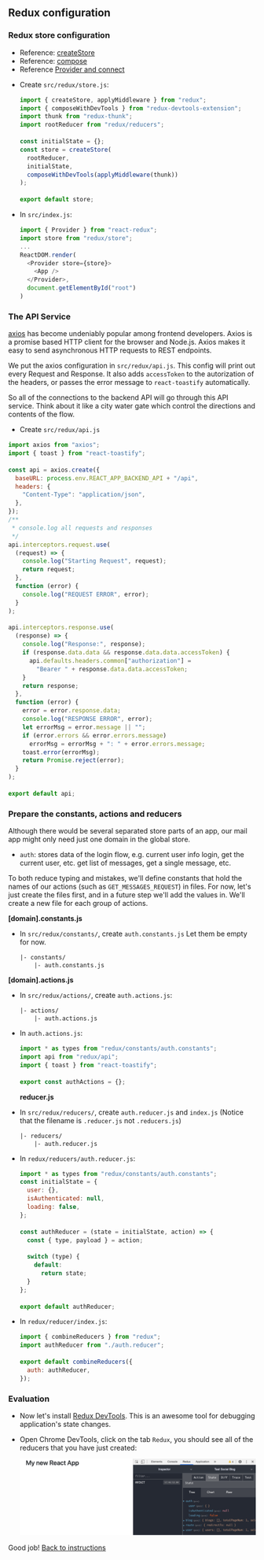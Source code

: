## Redux configuration

### Redux store configuration

- Reference: [createStore](https://redux.js.org/api/createstore)
- Reference: [compose](https://stackoverflow.com/a/41359312/396324)
- Reference [Provider and connect](https://stackoverflow.com/a/48227189/396324)

* Create `src/redux/store.js`:

  ```javascript
  import { createStore, applyMiddleware } from "redux";
  import { composeWithDevTools } from "redux-devtools-extension";
  import thunk from "redux-thunk";
  import rootReducer from "redux/reducers";

  const initialState = {};
  const store = createStore(
    rootReducer,
    initialState,
    composeWithDevTools(applyMiddleware(thunk))
  );

  export default store;
  ```

* In `src/index.js`:
  ```javascript
  import { Provider } from "react-redux";
  import store from "redux/store";
  ...
  ReactDOM.render(
    <Provider store={store}>
      <App />
    </Provider>,
    document.getElementById("root")
  )
  ```

### The API Service

[axios](https://github.com/axios/axios#request-config) has become undeniably popular among frontend developers. Axios is a promise based HTTP client for the browser and Node.js. Axios makes it easy to send asynchronous HTTP requests to REST endpoints.

We put the axios configuration in `src/redux/api.js`. This config will print out every Request and Response. It also adds `accessToken` to the autorization of the headers, or passes the error message to `react-toastify` automatically.

So all of the connections to the backend API will go through this API service. Think about it like a city water gate which control the directions and contents of the flow.

- Create `src/redux/api.js`

```javascript
import axios from "axios";
import { toast } from "react-toastify";

const api = axios.create({
  baseURL: process.env.REACT_APP_BACKEND_API + "/api",
  headers: {
    "Content-Type": "application/json",
  },
});
/**
 * console.log all requests and responses
 */
api.interceptors.request.use(
  (request) => {
    console.log("Starting Request", request);
    return request;
  },
  function (error) {
    console.log("REQUEST ERROR", error);
  }
);

api.interceptors.response.use(
  (response) => {
    console.log("Response:", response);
    if (response.data.data && response.data.data.accessToken) {
      api.defaults.headers.common["authorization"] =
        "Bearer " + response.data.data.accessToken;
    }
    return response;
  },
  function (error) {
    error = error.response.data;
    console.log("RESPONSE ERROR", error);
    let errorMsg = error.message || "";
    if (error.errors && error.errors.message)
      errorMsg = errorMsg + ": " + error.errors.message;
    toast.error(errorMsg);
    return Promise.reject(error);
  }
);

export default api;
```

### Prepare the constants, actions and reducers

Although there would be several separated store parts of an app, our mail app might only need just one domain in the global store.

- `auth`: stores data of the login flow, e.g. current user info
  login, get the current user, etc.
  get list of messages, get a single message, etc.

To both reduce typing and mistakes, we'll define constants that hold the names of our actions (such as `GET_MESSAGES_REQUEST`) in files. For now, let's just create the files first, and in a future step we'll add the values in. We'll create a new file for each group of actions.

**[domain].constants.js**

- In `src/redux/constants/`, create `auth.constants.js` Let them be empty for now.

  ```
  |- constants/
      |- auth.constants.js

  ```

**[domain].actions.js**

- In `src/redux/actions/`, create `auth.actions.js`:
  ```
  |- actions/
      |- auth.actions.js
  ```
- In `auth.actions.js`:

  ```javascript
  import * as types from "redux/constants/auth.constants";
  import api from "redux/api";
  import { toast } from "react-toastify";

  export const authActions = {};
  ```

  **reducer.js**

- In `src/redux/reducers/`, create `auth.reducer.js` and `index.js` (Notice that the filename is `.reducer.js` not `.reducers.js`)

  ```
  |- reducers/
      |- auth.reducer.js

  ```

- In `redux/reducers/auth.reducer.js`:

  ```javascript
  import * as types from "redux/constants/auth.constants";
  const initialState = {
    user: {},
    isAuthenticated: null,
    loading: false,
  };

  const authReducer = (state = initialState, action) => {
    const { type, payload } = action;

    switch (type) {
      default:
        return state;
    }
  };

  export default authReducer;
  ```

- In `redux/reducer/index.js`:

  ```javascript
  import { combineReducers } from "redux";
  import authReducer from "./auth.reducer";

  export default combineReducers({
    auth: authReducer,
  });
  ```

### Evaluation

- Now let's install [Redux DevTools](https://chrome.google.com/webstore/detail/redux-devtools/lmhkpmbekcpmknklioeibfkpmmfibljd?hl=en). This is an awesome tool for debugging application's state changes.

- Open Chrome DevTools, click on the tab `Redux`, you should see all of the reducers that you have just created:

  ![](./images/200_redux.png)

Good job! [Back to instructions](/README.md)
